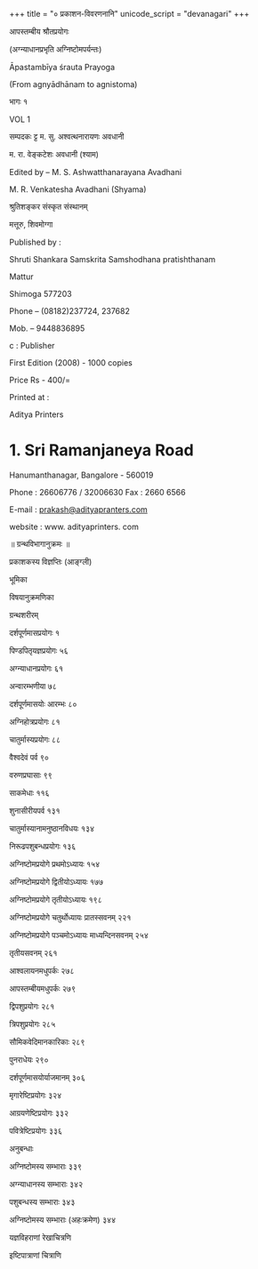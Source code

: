 +++
title = "० प्रकाशन-विवरणनानि"
unicode_script = "devanagari"
+++


आपस्तम्बीय श्रौतप्रयोगः

(अग्न्याधानप्रभृति अग्निष्टोमपर्यन्तः)

Āpastambīya śrauta Prayoga

(From agnyādhānam to agnistoma)

भागः १

VOL 1

सम्पदकः ट्ट म. सु. अश्वत्थनारायणः अवधानी

म. रा. वेङ्कटेशः अवधानी (श्याम)

Edited by – M. S. Ashwatthanarayana Avadhani

M. R. Venkatesha Avadhani (Shyama)

श्रुतिशङ्कर संस्कृत संस्थानम्

मत्तूरु, शिवमोग्गा

Published by :

Shruti Shankara Samskrita Samshodhana pratishthanam

Mattur

Shimoga 577203

Phone – (08182)237724, 237682

Mob. – 9448836895

c : Publisher

First Edition (2008) - 1000 copies

Price Rs - 400/=

Printed at :

Aditya Printers

# 1. Sri Ramanjaneya Road

Hanumanthanagar, Bangalore - 560019

Phone : 26606776 / 32006630 Fax : 2660 6566

E-mail : prakash@adityapranters.com

website : www. adityaprinters. com

॥ ग्रन्थविभागानुक्रमः ॥

प्रकाशकस्य विज्ञप्तिः (आङ्ग्ली)

भूमिका

विषयानुक्रमणिका

ग्रन्थशरीरम्

दर्शपूर्णमासप्रयोगः १

पिण्डपितृयज्ञप्रयोगः ५६

अग्न्याधानप्रयोगः ६१

अन्वारम्भणीया ७८

दर्शपूर्णमासयोः आरम्भः ८०

अग्निहोत्रप्रयोगः ८१

चातुर्मास्यप्रयोगः ८८

वैश्वदेवं पर्व ९०

वरुणप्रघासाः ९९

साकमेधाः ११६

शुनासीरीयपर्व १३१

चातुर्मास्यानामनुष्ठानविधयः १३४

निरूढपशुबन्धप्रयोगः १३६

अग्निष्टोमप्रयोगे प्रथमोऽध्यायः १५४

अग्निष्टोमप्रयोगे द्वितीयोऽध्यायः १७७

अग्निष्टोमप्रयोगे तृतीयोऽध्यायः १९८

अग्निष्टोमप्रयोगे चतुर्थोध्यायः प्रातस्सवनम् २२१

अग्निष्टोमप्रयोगे पञ्चमोऽध्यायः माध्यन्दिनसवनम् २५४

तृतीयसवनम् २६१

आश्वलायनमधुपर्कः २७८

आपस्तम्बीयमधुपर्कः २७९

द्विपशुप्रयोगः २८१

त्रिपशुप्रयोगः २८५

सौमिकवेदिमानकारिकाः २८९

पुनराधेयः २९०

दर्शपूर्णमासयोर्याजमानम् ३०६

मृगारेष्टिप्रयोगः ३२४

आग्रयणेष्टिप्रयोगः ३३२

पवित्रेष्टिप्रयोगः ३३६

अनुबन्धाः

अग्निष्टोमस्य सम्भाराः ३३९

अग्न्याधानस्य सम्भाराः ३४२

पशुबन्धस्य सम्भाराः ३४३

अग्निष्टोमस्य सम्भाराः (अहःक्रमेण) ३४४

यज्ञविहराणां रेखाचित्रणि

इष्टिपात्राणां चित्राणि